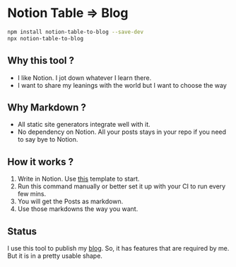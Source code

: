 # Notion Table => Blog

```bash
npm install notion-table-to-blog --save-dev
npx notion-table-to-blog
```
## Why this tool ?
- I like Notion. I jot down whatever I learn there.
- I want to share my leanings with the world but I want to choose the way

## Why Markdown ? 
- All static site generators integrate well with it.
- No dependency on Notion. All your posts stays in your repo if you need to say bye to Notion.

## How it works ?
1. Write in Notion. Use [this](https://prickle-weaver-314.notion.site/99fd5a455d8e4dd981176fc6dbc74f33?v=25c9813976174e92a08e9ffd615714b1) template to start.
2. Run this command manually or better set it up with your CI to run every few mins.
3. You will get the Posts as markdown.
4. Use those markdowns the way you want.

## Status
I use this tool to publish my [blog](http://hariombalhara.in/). So, it has features that are required by me. But it is in a pretty usable shape.